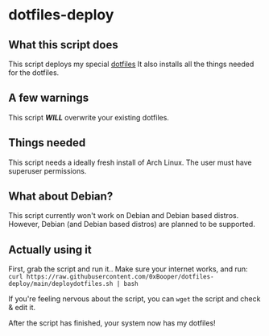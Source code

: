 # dotfiles-deploy

## What this script does
This script deploys my special [dotfiles](https://github.com/0xBooper/dotfiles)
It also installs all the things needed for the dotfiles.

## A few warnings
This script ***WILL*** overwrite your existing dotfiles.

## Things needed 
This script needs a ideally fresh install of Arch Linux.
The user must have superuser permissions.

## What about Debian?
This script currently won't work on Debian and Debian based distros.
However, Debian (and Debian based distros) are planned to be supported.

## Actually using it
First, grab the script and run it.. Make sure your internet works, and run:
`curl https://raw.githubusercontent.com/0xBooper/dotfiles-deploy/main/deploydotfiles.sh | bash`

If you're feeling nervous about the script, you can `wget` the script and check & edit it.

After the script has finished, your system now has my dotfiles!
